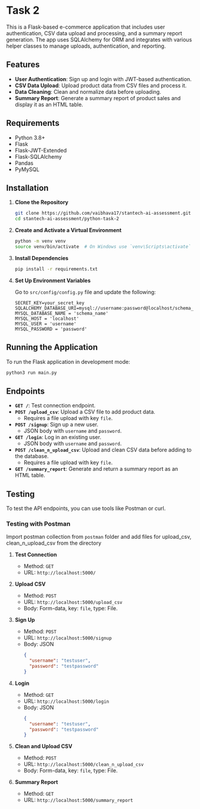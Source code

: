 # Task 2

This is a Flask-based e-commerce application that includes user authentication, CSV data upload and processing, and a summary report generation. The app uses SQLAlchemy for ORM and integrates with various helper classes to manage uploads, authentication, and reporting.

## Features

- **User Authentication**: Sign up and login with JWT-based authentication.
- **CSV Data Upload**: Upload product data from CSV files and process it.
- **Data Cleaning**: Clean and normalize data before uploading.
- **Summary Report**: Generate a summary report of product sales and display it as an HTML table.

## Requirements

- Python 3.8+
- Flask
- Flask-JWT-Extended
- Flask-SQLAlchemy
- Pandas
- PyMySQL

## Installation

1. **Clone the Repository**

    ```bash
    git clone https://github.com/vaibhava17/stantech-ai-assessment.git
    cd stantech-ai-assessment/python-task-2
    ```

2. **Create and Activate a Virtual Environment**

    ```bash
    python -m venv venv
    source venv/bin/activate  # On Windows use `venv\Scripts\activate`
    ```

3. **Install Dependencies**

    ```bash
    pip install -r requirements.txt
    ```

4. **Set Up Environment Variables**

    Go to `src/config/config.py` file and update the following:

    ```env
    SECRET_KEY=your_secret_key
    SQLALCHEMY_DATABASE_URI=mysql://username:password@localhost/schema_name
    MYSQL_DATABASE_NAME = 'schema_name'
    MYSQL_HOST = 'localhost'
    MYSQL_USER = 'username'
    MYSQL_PASSWORD = 'password'
    ```

## Running the Application

To run the Flask application in development mode:

```bash
python3 run main.py
```

## Endpoints

- **`GET /`**: Test connection endpoint.
- **`POST /upload_csv`**: Upload a CSV file to add product data.
    - Requires a file upload with key `file`.
- **`POST /signup`**: Sign up a new user.
    - JSON body with `username` and `password`.
- **`GET /login`**: Log in an existing user.
    - JSON body with `username` and `password`.
- **`POST /clean_n_upload_csv`**: Upload and clean CSV data before adding to the database.
    - Requires a file upload with key `file`.
- **`GET /summary_report`**: Generate and return a summary report as an HTML table.

## Testing

To test the API endpoints, you can use tools like Postman or curl.

### Testing with Postman

Import postman collection from  `postman` folder and add files for upload_csv, clean_n_upload_csv from the directory

1. **Test Connection**
    - Method: `GET`
    - URL: `http://localhost:5000/`

2. **Upload CSV**
    - Method: `POST`
    - URL: `http://localhost:5000/upload_csv`
    - Body: Form-data, key: `file`, type: File.

3. **Sign Up**
    - Method: `POST`
    - URL: `http://localhost:5000/signup`
    - Body: JSON
      ```json
      {
        "username": "testuser",
        "password": "testpassword"
      }
      ```

4. **Login**
    - Method: `GET`
    - URL: `http://localhost:5000/login`
    - Body: JSON
      ```json
      {
        "username": "testuser",
        "password": "testpassword"
      }
      ```

5. **Clean and Upload CSV**
    - Method: `POST`
    - URL: `http://localhost:5000/clean_n_upload_csv`
    - Body: Form-data, key: `file`, type: File.

6. **Summary Report**
    - Method: `GET`
    - URL: `http://localhost:5000/summary_report`
